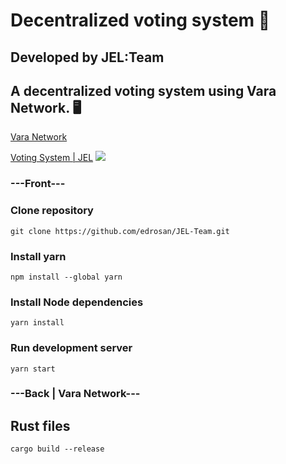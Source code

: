 
# Decentralized voting system 📜
## Developed by JEL:Team

## A decentralized voting system using Vara Network. 🖥️
[Vara Network](https://vara.network/ )

[Voting System | JEL](https://jel-team.vercel.app/)
![](https://raw.githubusercontent.com/edrosan/JEL-Team/main/public/recursos/img/725shots_so.png)

### ---Front---

### Clone repository
`git clone https://github.com/edrosan/JEL-Team.git` 

### Install yarn
`npm install --global yarn`

### Install Node dependencies
`yarn install` 

### Run development server
`yarn start` 

### ---Back | Vara Network---
## Rust files
`cargo build --release` 




